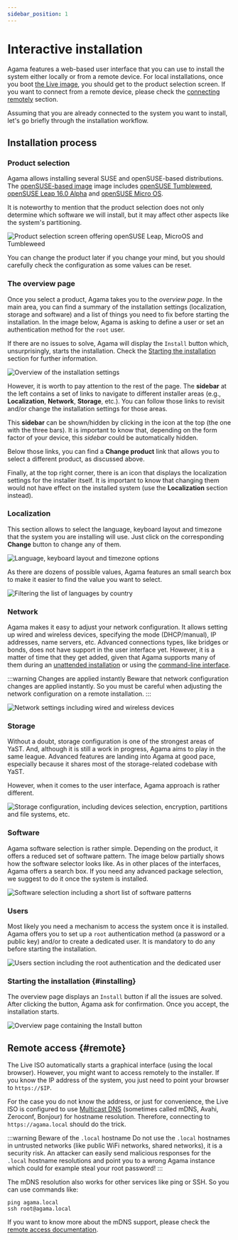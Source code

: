 ```yaml
---
sidebar_position: 1
---
```


# Interactive installation

Agama features a web-based user interface that you can use to install the system either locally or
from a remote device. For local installations, once you boot [the Live image](/download), you
should get to the product selection screen. If you want to connect from a remote device, please
check the [connecting remotely](#remote) section.

Assuming that you are already connected to the system you want to install, let's go briefly through
the installation workflow.

## Installation process

### Product selection

Agama allows installing several SUSE and openSUSE-based distributions. The [openSUSE-based
image](/download) image includes [openSUSE Tumbleweed](https://www.opensuse.org/#Tumbleweed),
[openSUSE Leap 16.0 Alpha](https://www.opensuse.org/#Leap) and [openSUSE Micro
OS](https://get.opensuse.org/microos/).

It is noteworthy to mention that the product selection does not only determine which software we
will install, but it may affect other aspects like the system's partitioning.

![Product selection screen offering openSUSE Leap, MicroOS and
Tumbleweed](/img/user/product-selection.png)

You can change the product later if you change your mind, but you should carefully check the
configuration as some values can be reset.

### The overview page

Once you select a product, Agama takes you to the _overview page_. In the main area, you can find a
summary of the installation settings (localization, storage and software) and a list of things you
need to fix before starting the installation. In the image below, Agama is asking to define a user
or set an authentication method for the `root` user.

If there are no issues to solve, Agama will display the `Install` button which, unsurprisingly,
starts the installation. Check the [Starting the installation](#installing) section for further
information.

![Overview of the installation settings](/img/user/overview.png)

However, it is worth to pay attention to the rest of the page. The **sidebar** at the left contains a
set of links to navigate to different installer areas (e.g., **Localization**, **Network**,
**Storage**, etc.). You can follow those links to revisit and/or change the installation settings
for those areas.

This **sidebar** can be shown/hidden by clicking in the icon at the top (the one with the three
bars). It is important to know that, depending on the form factor of your device, this _sidebar_
could be automatically hidden.

Below those links, you can find a **Change product** link that allows you to select a different
product, as discussed above.

Finally, at the top right corner, there is an icon that displays the localization settings for the
installer itself. It is important to know that changing them would not have effect on the installed
system (use the **Localization** section instead).

### Localization

This section allows to select the language, keyboard layout and timezone that the system you are
installing will use. Just click on the corresponding **Change** button to change any of them.

![Language, keyboard layout and timezone options](/img/user/localization.png)

As there are dozens of possible values, Agama features an small search box to make it easier to find
the value you want to select.

![Filtering the list of languages by country](/img/user/select-language.png)

### Network

Agama makes it easy to adjust your network configuration. It allows setting up wired and wireless
devices, specifying the mode (DHCP/manual), IP addresses, name servers, etc. Advanced
connections types, like bridges or bonds, does not have support in the user interface yet. However,
it is a matter of time that they get added, given that Agama supports many of them during an
[unattended installation](./unattended.md) or using the [command-line interface](./cli.md).

:::warning Changes are applied instantly
Beware that network configuration changes are applied instantly. So you must be careful when
adjusting the network configuration on a remote installation.
:::

![Network settings including wired and wireless devices](/img/user/network.png)

### Storage

Without a doubt, storage configuration is one of the strongest areas of YaST. And, although it is
still a work in progress, Agama aims to play in the same league. Advanced features are landing into
Agama at good pace, especially because it shares most of the storage-related codebase with YaST.

However, when it comes to the user interface, Agama approach is rather different.

<!-- TODO: explain why and how they are so different -->

![Storage configuration, including devices selection, encryption, partitions and file systems, etc.](/img/storage.png)

### Software

Agama software selection is rather simple. Depending on the product, it offers a reduced set of
software pattern. The image below partially shows how the software selector looks like. As in other
places of the interfaces, Agama offers a search box. If you need any advanced package selection, we
suggest to do it once the system is installed.

![Software selection including a short list of software patterns](/img/user/software.png)

### Users

Most likely you need a mechanism to access the system once it is installed. Agama offers you to set
up a `root` authentication method (a password or a public key) and/or to create a dedicated user. It
is mandatory to do any before starting the installation.

![Users section including the root authentication and the dedicated user](/img/user/users.png)

### Starting the installation {#installing}

The overview page displays an `Install` button if all the issues are solved. After clicking the
button, Agama ask for confirmation. Once you accept, the installation starts.

![Overview page containing the `Install` button](/img/user/install-button.png)

## Remote access {#remote}

The Live ISO automatically starts a graphical interface (using the local browser). However, you
might want to access remotely to the installer. If you know the IP address of the system, you just
need to point your browser to `https://$IP`.

For the case you do not know the address, or just for convenience, the Live ISO is configured to use
[Multicast DNS](https://en.wikipedia.org/wiki/Multicast_DNS) (sometimes called mDNS, Avahi,
Zeroconf, Bonjour) for hostname resolution. Therefore, connecting to `https://agama.local` should do
the trick.

:::warning Beware of the `.local` hostname
Do not use the `.local` hostnames in untrusted networks (like public WiFi networks, shared
networks), it is a security risk. An attacker can easily send malicious responses for the `.local`
hostname resolutions and point you to a wrong Agama instance which could for example steal your root
password!
:::

The mDNS resolution also works for other services like ping or SSH. So you can use commands like:

```shell
ping agama.local
ssh root@agama.local
```

If you want to know more about the mDNS support, please check the [remote access
documentation](./remote.md).
